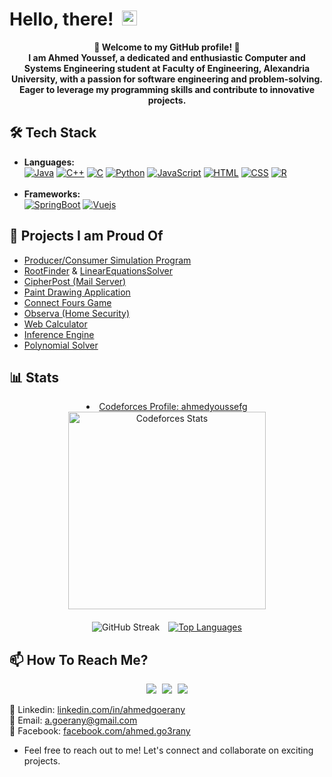 <h1> Hello, there!&ensp;<img src="https://media.giphy.com/media/hvRJCLFzcasrR4ia7z/giphy.gif" width="24"> </h1>

<p align="center">
  <strong>🚀 Welcome to my GitHub profile! 🚀<br>
  I am Ahmed Youssef, a dedicated and enthusiastic Computer and Systems Engineering student at Faculty of Engineering, Alexandria University, with a passion for software engineering and problem-solving. Eager to leverage my programming skills and contribute to innovative projects.</strong>
</p>



## 🛠️ Tech Stack

- **Languages:** <br>
[![Java](https://img.shields.io/badge/Java-282c34?style=for-the-badge&logo=openjdk&logoColor=white)](https://github.com/ahmedyoussefg)
[![C++](https://img.shields.io/badge/c++-282c34?style=for-the-badge&logo=cplusplus)](https://github.com/ahmedyoussefg)
[![C](https://img.shields.io/badge/c-282c34?style=for-the-badge&logo=c)](https://github.com/ahmedyoussefg)
[![Python](https://img.shields.io/badge/Python-282c34?style=for-the-badge&logo=python&logoColor=white)](https://github.com/ahmedyoussefg)
[![JavaScript](https://img.shields.io/badge/JavaScript-282c34?style=for-the-badge&logo=javascript&logoColor=F7DF1E)](https://github.com/ahmedyoussefg)
[![HTML](https://img.shields.io/badge/HTML-282c34?style=for-the-badge&logo=html5&logoColor=white)](https://github.com/ahmedyoussefg)
[![CSS](https://img.shields.io/badge/CSS-282c34?&style=for-the-badge&logo=css3&logoColor=white)](https://github.com/ahmedyoussefg)
[![R](https://img.shields.io/badge/R-282c34?style=for-the-badge&logo=r&logoColor=white)](https://github.com/ahmedyoussefg)
<br><br>
- **Frameworks:**<br>
[![SpringBoot](https://img.shields.io/badge/SpringBoot-6DB33F?style=for-the-badge&logo=spring&logoColor=white)](https://github.com/ahmedyoussefg)
[![Vuejs](https://img.shields.io/badge/Vue.js-35495E?style=for-the-badge&logo=vue.js&logoColor=4FC08D)](https://github.com/ahmedyoussefg)



## 🌟 Projects I am Proud Of

- [Producer/Consumer Simulation Program](https://github.com/ahmedyoussefg/Producer-Consumer)
- [RootFinder](https://github.com/ahmedyoussefg/RootFinder) & [LinearEquationsSolver](https://github.com/ahmedyoussefg/LinearEquationsSolver)
- [CipherPost (Mail Server)](https://github.com/ahmedyoussefg/CipherPost)
- [Paint Drawing Application](https://github.com/ahmedyoussefg/PaintApp)
- [Connect Fours Game](https://github.com/ahmedyoussefg/connect4)
- [Observa (Home Security)](https://github.com/orgs/HCI26/repositories)
- [Web Calculator](https://github.com/ahmedyoussefg/Web-Calculator)
- [Inference Engine](https://github.com/ahmedyoussefg/InferenceEngine_Discrete)
- [Polynomial Solver](https://github.com/ahmedyoussefg/PolynomialSolver_DS1)


## 📊 Stats
<li align=center> <a strong href="https://codeforces.com/profile/ahmedyoussefg">Codeforces Profile: ahmedyoussefg</strong><br>
<a href="https://codeforces.com/profile/ahmedyoussefg">
<img height="316" src="https://codeforces-readme-stats.vercel.app/api/card?username=ahmedyoussefg&theme=onedark&force_username=true&border_color=404040" alt="Codeforces Stats"/>
</a>
</li>
<br>
<div align="center">
    <img src="https://streak-stats.demolab.com?user=ahmedyoussefg&count_private=true&theme=onedark&border_radius=20" alt="GitHub Streak" style="margin-right: 2%;"/>
    <a href="https://github.com/ahmedyoussefg">
      <img src="https://github-readme-stats.vercel.app/api/top-langs/?username=ahmedyoussefg&layout=compact&theme=onedark" alt="Top Languages"/>
    </a>
</div>


## 📫 How To Reach Me?
<p align=center>
  <a href="https://www.linkedin.com/in/ahmedgoerany/" style="margin-right:1%;"><img src="https://img.shields.io/badge/linkedin-0077B5.svg?style=for-the-badge&logo=linkedin&logoColor=white"/></a>
  <a href="mailto:a.goerany@gmail.com"style="margin-right:1%;"><img src="https://img.shields.io/badge/e‑mail-D14836.svg?style=for-the-badge&logo=GMail&logoColor=white"/></a>
  <a href="https://www.facebook.com/ahmed.go3rany"><img src="https://img.shields.io/badge/facebook-316FF6.svg?style=for-the-badge&logo=facebook&logoColor=white"/></a>
</p>

📱 Linkedin: [linkedin.com/in/ahmedgoerany](https://www.linkedin.com/in/ahmedgoerany/)<br>
📧 Email: [a.goerany@gmail.com](mailto:a.goerany@gmail.com)<br>
📘 Facebook: [facebook.com/ahmed.go3rany](https://www.facebook.com/ahmed.go3rany)

- Feel free to reach out to me! Let's connect and collaborate on exciting projects.
